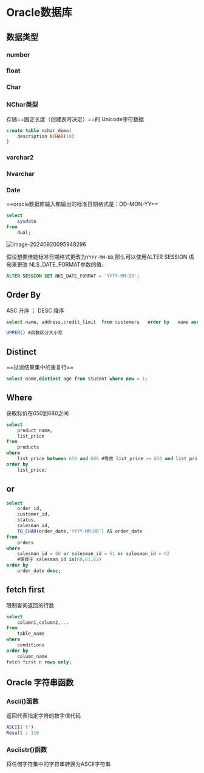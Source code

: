 # Oracle数据库

## 数据类型

### number

### float

### Char

### NChar类型

存储==固定长度（创建表时决定）==的 Unicode字符数据

```sql
create table nchar_demo(
	description NCHAR(10)
)
```

### varchar2

### Nvarchar

### Date

==oracle数据库输入和输出的标准日期格式是：DD-MON-YY==

```sql
select
	sysdate
from
	dual;
```

![image-20240920095948296](D:\桌面\Java\Oracle.assets\image-20240920095948296.png)

假设想要佳能标准日期格式更改为`YYYY-MM-DD`,那么可以使用ALTER SESSION 语句来更改 NLS_DATE_FORMAT参数的值，

```sql
ALTER SESSION SET NKS_DATE_FORMAT = 'YYYY-MM-DD';
```



## Order By

ASC 升序      ；     DESC  降序

```sql
select name, address,credit_limit  from customers   order by   name asc, address desc;
```

```sql
UPPER() #函数区分大小写
```

## Distinct

==过滤结果集中的重复行==

```sql
select name,distinct age from student where new = 1;
```

## Where

获取标价在650到680之间

```sql
select
	product_name,
	list_price
from
	products
where
	list_price between 650 and 680 #等效 list_price >= 650 and list_price <= 680
order by 
	list_price;
```

## or

```sql
select 
	order_id,
	customer_id,
	status,
	salesman_id,
	TO_CHAR(order_date,'YYYY-MM-DD') AS order_date
from
	orders
where
	salesman_id = 60 or salesman_id = 61 or salesman_id = 62
	#等效于 salesman_id in(60,61,62)
order by
	order_date desc;
```

## fetch first

限制查询返回的行数

```sql
select 
	column1,column2,...
from
	table_name
where 
	conditions
order by 
	column_name
fetch first n rows only;
```



## Oracle 字符串函数

### Ascii()函数

返回代表指定字符的数字值代码

```sql
ASCII('t')
Result : 116
```

### Asciistr()函数

将任何字符集中的字符串转换为ASCII字符串



